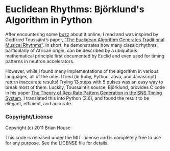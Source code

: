 Euclidean Rhythms: Björklund's Algorithm in Python
==================================================

After encountering some [buzz](http://ruinwesen.com/blog?id=216) about it online, I read and was inspired by Godfried Toussaint’s paper, [“The Euclidean Algorithm Generates Traditional Musical Rhythms”](http://cgm.cs.mcgill.ca/~godfried/publications/banff.pdf). In short, he demonstrates how many classic rhythms, particularly of African origin, can be described by a ubiquitous mathematical principle first documented by Euclid and even used for timing patterns in neutron accelerators.

However, while I found many implementations of the algorithm in various languages, all of the ones I tried (in Ruby, Python, Java, and Javascript) return inaccurate results! Trying 13 steps with 5 pulses was an easy way to break most of them. Luckily, Toussaint’s source, Björklund, provides C code in his paper [The Theory of Rep-Rate Pattern Generation in the SNS Timing System](https://ics-web.sns.ornl.gov/timing/Rep-Rate%20Tech%20Note.pdf). I translated this into Python (2.6), and found the result to be elegant, efficient, and accurate.



### Copyright/License

Copyright (c) 2011 Brian House

This code is released under the MIT License and is completely free to use for any purpose. See the LICENSE file for details.
